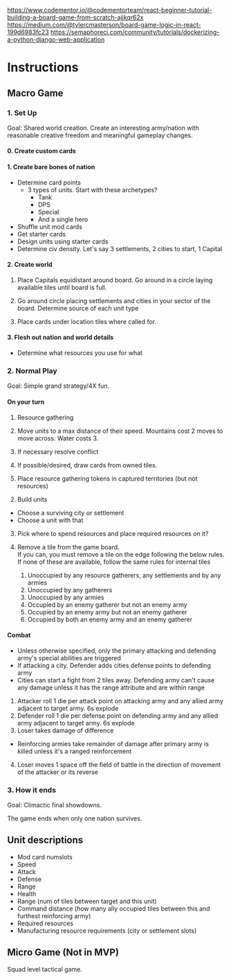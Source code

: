 https://www.codementor.io/@codementorteam/react-beginner-tutorial-building-a-board-game-from-scratch-ajjkqr62x
https://medium.com/@tylercmasterson/board-game-logic-in-react-199d6983fc23
https://semaphoreci.com/community/tutorials/dockerizing-a-python-django-web-application

# Instructions

## Macro Game

### 1. Set Up

Goal: Shared world creation. Create an interesting army/nation with reasonable creative freedom and meaningful gameplay changes.

#### 0. Create custom cards

#### 1. Create bare bones of nation

- Determine card points
  - 3 types of units. Start with these archetypes?
    - Tank
    - DPS
    - Special
    - And a single hero
- Shuffle unit mod cards
- Get starter cards
- Design units using starter cards
- Determine civ density. Let's say 3 settlements, 2 cities to start, 1 Capital


#### 2. Create world

1. Place Capitals equidistant around board. Go around in a circle laying available tiles until board is full.

2. Go around circle placing settlements and cities in your sector of the board. Determine source of each unit type

2. Place cards under location tiles where called for.

#### 3. Flesh out nation and world details

- Determine what resources you use for what

### 2. Normal Play

Goal: Simple grand strategy/4X fun.

#### On your turn

1. Resource gathering <!-- I'd like to have players need to wait a turn to get resource but without trying to -->

3. Move units to a max distance of their speed. Mountains cost 2 moves to move across. Water costs 3.
  1. If necessary resolve conflict
  1. If possible/desired, draw cards from owned tiles.
  2. Place resource gathering tokens in captured territories (but not resources)
  <!-- TODO determine limit on resource gatherers -->

2. Build units
- Choose a surviving city or settlement
- Choose a unit with that

3. Pick where to spend resources and place required resources on it?

4. Remove a tile from the game board.  
    If you can, you must remove a tile on the edge following the below rules. If none of these are available, follow the same rules for internal tiles
    1. Unoccupied by any resource gatherers, any settlements and by any armies
    1. Unoccupied by any gatherers
    1. Unoccupied by any armies
    1. Occupied by an enemy gatherer but not an enemy army
    1. Occupied by an enemy army but not an enemy gatherer
    1. Occupied by both an enemy army and an enemy gatherer

####  Combat

- Unless otherwise specified, only the primary attacking and defending army's special abilities are triggered
- If attacking a city. Defender adds cities defense points to defending army
- Cities can start a fight from 2 tiles away. Defending army can't cause any damage unless it has the range attribute and are within range

1. Attacker roll 1 die per attack point on attacking army and any allied army adjacent to target army. 6s explode <!-- Do I want to instead make exploding 6s a card -->
2. Defender roll 1 die per defense point on defending army and any allied army adjacent to target army. 6s explode
3. Loser takes damage of difference
  - Reinforcing armies take remainder of damage after primary army is killed unless it's a ranged reinforcement
4. Loser moves 1 space off the field of battle in the direction of movement of the attacker or its reverse


### 3. How it ends

Goal: Climactic final showdowns.

The game ends when only one nation survives.

## Unit descriptions

- Mod card numslots
- Speed
- Attack
- Defense
- Range
- Health
- Range (num of tiles between target and this unit)
- Command distance (how many ally occupied tiles between this and furthest reinforcing army)
- Required resources
- Manufacturing resource requirements (city or settlement slots)

## Micro Game (Not in MVP)

Squad level tactical game.